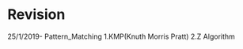 # Revision

25/1/2019-    Pattern_Matching
              1.KMP(Knuth Morris Pratt)
              2.Z Algorithm
              
              
              
